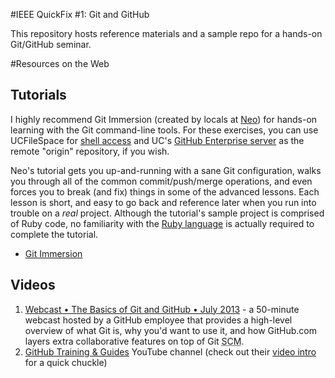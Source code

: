 #IEEE QuickFix #1: Git and GitHub

This repository hosts reference materials and a sample repo for a hands-on Git/GitHub seminar.


#Resources on the Web
## Tutorials
I highly recommend Git Immersion (created by locals at [Neo](http://neo.com)) for hands-on learning with the Git command-line tools. For these exercises, you can use UCFileSpace for [shell access](https://ucfilespace.uc.edu/wiki/search/Unix%20Access%20on%20UCFileSpace) and UC's [GitHub Enterprise server](https://github.uc.edu) as the remote "origin" repository, if you wish.

Neo's tutorial gets you up-and-running with a sane Git configuration, walks you through all of the common commit/push/merge operations, and even forces you to break (and fix) things in some of the advanced lessons. Each lesson is short, and easy to go back and reference later when you run into trouble on a _real_ project. Although the tutorial's sample project is comprised of Ruby code, no familiarity with the [Ruby language](http://ruby-lang.org) is actually required to complete the tutorial.
* [Git Immersion](http://gitimmersion.com/)

## Videos
1. [Webcast • The Basics of Git and GitHub • July 2013](https://www.youtube.com/watch?v=U8GBXvdmHT4) - a 50-minute webcast hosted by a GitHub employee that provides a high-level overview of what Git is, why you'd want to use it, and how GitHub.com layers extra collaborative features on top of Git <abbr title="Source Code Management">SCM</abbr>.
2. [GitHub Training & Guides](https://www.youtube.com/channel/UCP7RrmoueENv9TZts3HXXtw) YouTube channel (check out their [video intro](https://www.youtube.com/watch?v=y04-NzarItQ) for a quick chuckle)
